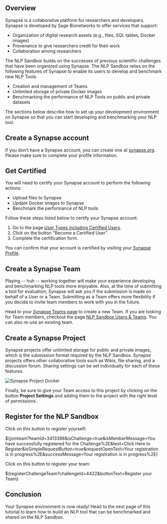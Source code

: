 ## Overview

Synapse is a collaborative platform for researchers and developers. Synapse is
developed by Sage Bionetworks to offer services that support:

- Organization of digital research assets (e.g., files, SQL tables, Docker
  images)
-  Provenance to give researchers credit for their work
- Collaboration among researchers

The NLP Sandbox builds on the successes of previous scientific
challenges that have been organized using Synapse. The NLP Sandbox relies on the
following features of Synapse to enable its users to develop and benchmark new
NLP Tools:

- Creation and management of Teams
- Unlimited storage of private Docker images
- Benchmarking the performance of NLP Tools on public and private datasets

The sections below describe how to set up your development environment on Synapse
so that you can start developing and benchmarking your NLP tool.

## Create a Synapse account

If you don't have a Synapse account, you can create one at [synapse.org].
Please make sure to complete your profile information.

## Get Certified

You will need to certify your Synapse account to perform the following
actions:

- Upload files to Synapse
- Update Docker images to Synapse
- Benchmark the performance of NLP tools

Follow these steps listed below to certify your Synapse account:

1. Go to the page [User Types including Certified Users].
2. Click on the button "Become a Certified User".
3. Complete the certification form.

You can confirm that your account is certified by visiting your [Synapse
Profile].

## Create a Synapse Team

Playing -- huh -- working together will make your experience developing and
benchmarking NLP tools more enjoyable. Also, at the time of submitting a tool
for evaluation, Synapse will ask you if the submission is made on behalf of a
User or a Team. Submitting as a Team offers more flexibility if you decide to
invite team members to work with you in the future.

Head to your [Synapse Teams page] to
create a new Team. If you are looking for Team members, checkout the page [NLP
Sandbox Users & Teams]. You can also re-use an existing team.

## Create a Synapse Project

Synapse projects offer unlimited storage for public and private images, which is
the submission format required by the NLP Sandbox. Synapse projects offers other
collaborative tools such as Wikis, file sharing, and a discussion forum. Sharing
settings can be set individually for each of these features.

![Synapse Project Docker][syn-project-docker-repository]

Finally, be sure to give your Team access to this project by clicking on the button **Project
Settings** and adding them to the project with the right level of permissions.

## Register for the NLP Sandbox

Click on this button to register yourself:

${jointeam?teamId=3413388&isChallenge=true&isMemberMessage=You have successfully
registered for the Challenge%2E&text=Click Here to
Register&isSimpleRequestButton=true&requestOpenText=Your registration is in
progress%2E&successMessage=Your registration is in progress%2E}

Click on this button to register your team:

${registerChallengeTeam?challengeId=4422&buttonText=Register your Team}

## Conclusion

Your Synapse environment is now ready! Head to the next page of this tutorial to
learn how to build an NLP tool that can be benchmarked and shared on the NLP
Sandbox.

<!-- Links -->

[synapse.org]: https://www.synapse.org/
[User Types including Certified Users]: https://docs.synapse.org/articles/accounts_certified_users_and_profile_validation.html
[Synapse Profile]: https://www.synapse.org/#!Profile:v/profile
[Synapse Teams page]: https://www.synapse.org/#!Profile:v/teams
[NLP Sandbox Users & Teams]: #!Synapse:syn22277124/wiki/604836
[syn-project-docker-repository]: https://github.com/nlpsandbox/nlpsandbox-website-synapse/raw/staging/images/synapse-project-docker-repository.png
